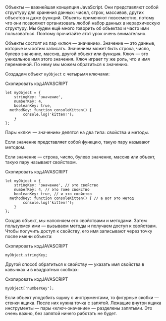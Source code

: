 

Объекты — важнейшая концепция JavaScript. Они представляют собой структуру для хранения данных: чисел, строк, массивов, других объектов и даже функций. Объекты применяют повсеместно, потому что они позволяют организовать любой набор данных в иерархическую структуру. Мы будем ещё много говорить об объектах и часто ими пользоваться. Поэтому прочитайте этот урок очень внимательно.

Объекты состоят из пар «ключ — значение». Значение — это данные, которые мы хотим записать. Значением может быть строка, число, булево значение, массив, другой объект или функция. Ключ — это уникальное имя этого значения. Ключ играет ту же роль, что и имя переменной. По нему мы можем обратиться к значению.

Создадим объект `myObject` с четырьмя ключами:

Скопировать кодJAVASCRIPT

```
let myObject = {
    stringKey: 'значение',
    numberKey: 4,
    booleanKey: true,
  methodKey: function consoleKitten() {
        console.log('kitten!');
    }
}; 
```

Пары «ключ — значение» делятся на два типа: свойства и методы.

Если значение представляет собой функцию, такую пару называют методом.

Если значение — строка, число, булево значение, массив или объект, такую пару называют свойством.

Скопировать кодJAVASCRIPT

```
let myObject = {
    stringKey: 'значение', // это свойство
    numberKey: 4, // это тоже свойство
    booleanKey: true, // и это свойство
  methodKey: function consoleKitten() { // а вот это метод
        console.log('kitten!');
    }
}; 
```

Создав объект, мы наполняем его свойствами и методами. Затем пользуемся ими — вызываем методы и получаем доступ к свойствам. Чтобы получить доступ к свойству, его имя записывают через точку после имени объекта:

Скопировать кодJAVASCRIPT

```
myObject.stringKey; 
```

Другой способ обратиться к свойству — указать имя свойства в кавычках и в квадратных скобках:

Скопировать кодJAVASCRIPT

```
myObject['numberKey']; 
```

Если объект уподобить ящику с инструментами, то фигурные скобки — стенки ящика. После них нужна точка с запятой. Лежащие внутри ящика инструменты — пары «ключ-значение» — разделены запятыми. Это очень важно, без запятой ничего работать не будет.